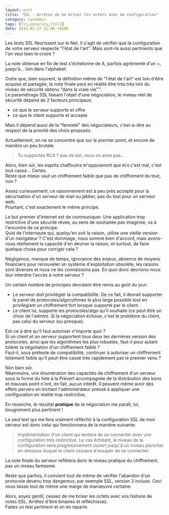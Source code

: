 ```yaml
---
layout: post
title: "SSL - Arrêtez de me briser les octets avec ma configuration"
category: sysadmin
tags: [tls,security,troll]
date: 2015-02-27 21:00 +0100
---
```


Les tests SSL fleurissent sur le Net. Il s'agit de vérifier que la configuration 
de votre serveur respecte "l'état de l'art". Mais sont-ils aussi pertinents que 
l'on veut bien le croire ?

La note obtenue en fin de test s'échelonne de A, parfois agrémenté d'un +,
jusqu'à... loin dans l'alphabet.

Outre que, bien souvent, la définition même de "l'état de l'art" est loin d'être
acquise et partagée, la note finale peut en réalité être très très loin du niveau
de sécurité obtenu "dans la vraie vie"™.  
Le paramétrage SSL faisant l'objet d'une négociation, le niveau réel de sécurité
dépend de 2 facteurs principaux:

- ce que le serveur supporte et offre
- ce que le client supporte et accepte

Mais il dépend aussi de la "fermeté" des négociateurs, c'est-à-dire au respect
de la priorité des choix proposés.

Actuellement, on ne se concentre que sur le premier point, et encore de manière
un peu brutale:

> Tu supportes RC4 ? pas de bol, nous on aime pas...

Alors, bien sûr, les esprits chaffouins m'opposeront que `RC4` c'est mal, c'est
tout cassé... Certes.  
Reste que mieux vaut un chiffrement faible que pas de chiffrement du tout, non ?

Assez curieusement, ce raisonnement est à peu près accepté pour la sécurisation
d'un serveur de mail ou jabber, pas du tout pour un serveur web.  
Pourtant, c'est exactement le même principe.

Le but premier d'Internet est de communiquer. Une application trop restrictive
d'une sécurité rêvée, au sens de souhaitée pas imaginée, va à l'encontre de ce
principe.  
Quid de l'internaute qui, quelqu'en soit la raison, utilise une vieille version
d'un navigateur ? C'est dommage, nous somme bien d'accord, mais avons-nous
réellement la capacité d'en deviner la raison, et surtout, de faire quelque
chose pour corriger cela ?

Négligence, manque de temps, ignorance des enjeux, absence de moyens financiers
pour renouveler un système d'exploitation obsolète, les raisons sont diverses
et nous ne les connaissons pas. En quoi donc devrions-nous leur interdire
l'accès à notre serveur ?

Un certain nombre de principes devraient être remis au goût du jour:

- Le serveur doit privilégier la compatibilité. De ce fait, il devrait supporter
  le panel de protocoles/algorythmes le plus large possible tout en privilégiant
  un chiffrement fort lorsque supporté par le client.
- Le client lui, supporte les protocoles/algo qu'il souhaite (ce peut être un
  choix de l'admin). Si la négociation échoue, c'est le problème du client, pas
  celui du serveur (ou presque).

Est-ce à dire qu'il faut autoriser n'importe quoi ?  
Si un client et un serveur supportent tous deux les dernières version des
protocoles, ainsi que les algorithmes les plus robustes, faut-il pour autant
tolérer la négotiation d'un chiffrement faible ?  
Faut-il, sous prétexte de compatibilité, continuer à autoriser un chiffrement
tellement faible qu'il peut-être cassé très rapidement pas le premier venu ?

Non bien sûr.  
Néanmoins, une énumération des capacités de chiffrement d'un serveur sous la
forme du liste à la Prévert accompagnée de la distribution des bons et mauvais
point n'ont, en fait, aucun intérêt. Il peuvent même avoir des effets pervers
en incitant l'administrateur pressé à appliquer une configuration en réalité
trop restrictive.

En revanche, le résultat __pratique__ de la négociation me paraît, lui,
bougrement plus pertinent !

Le seul test qui me fera vraiment réfléchir à la configuration SSL de mon
serveur est donc celui qui fonctionnera de la manière suivante:

> Implémentation d'un client qui tentera de se connecter avec une configuration
  très restrictive. Le cas échéant, le niveau de la configuration sera
  progressivement ouvert jusqu'à un niveau plancher en dessous duquel le client
  cessera d'essayer de se connecter.

La note finale du serveur reflètera donc le niveau pratique du chiffrement, pas
un niveau fantasmé.

Reste que parfois, il convient tout de même de vérifier l'abandon d'un protocole
devenu trop dangereux, par exemple SSL, version 3 incluse. Ceci nous laisse tout
de même une marge de manœuvre certaine.

Alors, soyez gentil, cessez de me briser les octets avec vos histoire de notes
SSL. Arrêtez d'être binaires et réfléchissez.  
Faites un test _pertinent_ et on en reparle.
